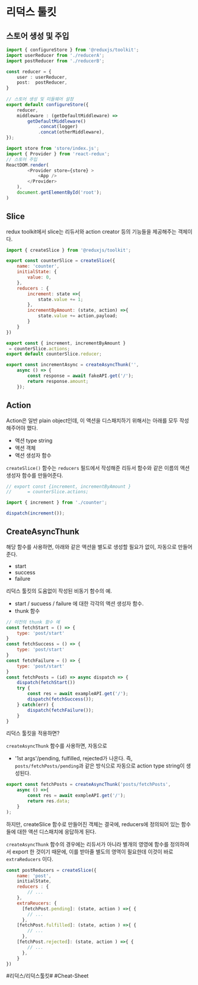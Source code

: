 # 리덕스 툴킷

## 스토어 생성 및 주입
```ts
import { configureStore } from '@reduxjs/toolkit';
import userReducer from './reducerA';
import postReducer from './reducerB';

const reducer = { 
	user : userReducer,
	post:  postReducer,
}
 
// 스토어 생성 및 미들웨어 설정
export default configureStore({ 
	reducer,
	middleware : (getDefaultMiddleware) =>
		getDefaultMiddleware()
  			.concat(logger)
			.concat(otherMiddleware),
}); 
```

```javascript
import store from 'store/index.js';
import { Provider } from 'react-redux';
// 스토어 주입
ReactDOM.render(
		<Provider store={store} >
			<App />
		</Provider>
	),
	document.getElementById('root');
)
```


## Slice
redux toolkit에서 slice는 리듀서와 action creator 등의 기능들을 제공해주는 객체이다.

```javascript
import { createSlice } from '@reduxjs/toolkit';

export const counterSlice = createSlice({
	name: 'counter',
	initialState: {
		value: 0,
	},
	reducers : {
		increment: state =>{ 
			state.value += 1;
		},
		incrementByAmount: (state, action) =>{
			state.value += action,payload;
		}
	}
})

export const { increment, incrementByAmount }
 = counterSlice.actions;
export default counterSlice.reducer;

export const incrementAsync = createAsyncThunk('', 
	async () => {
		const response = await fakeAPI.get('/');
		return response.amount;
	}); 
```

## Action

Action은 일반 plain object인데, 이 액션을 디스패치하기 위해서는  아래를 모두 작성해주어야 했다.

-  액션 type string
- 액션 객체
- 액션 생성자 함수

`createSlice()` 함수는 `reducers` 필드에서 작성해준 리듀서 함수와 같은 이름의 액션 생성자 함수를 만들어준다.


```javascript
// export const {increment, incrementByAmount }
//  	= counterSlice.actions;

import { increment } from './counter'; 

dispatch(increment());
```


## CreateAsyncThunk
해당 함수를 사용하면, 아래와 같은 액션을 별도로 생성할 필요가 없이, 자동으로 만들어준다.


- start
- success
- failure

리덕스 툴킷의 도움없이 작성된 비동기 함수의 예.

- start / sucuess / failure 에 대한 각각의 액션 생성자 함수.
- thunk 함수

```javascript
// 이전의 thunk 함수 예
const fetchStart = () => {
	type: 'post/start'
}
const fetchSuccess = () => {
	type: 'post/start'
}
const fetchFailure = () => {
	type: 'post/start'
}
const fetchPosts = (id) => async dispatch => {
	dispatch(fetchStart())
	try {
		const res = await exampleAPI.get('/');
		dispatch(fetchSuccess());
	} catch(err) {
		dispatch(fetchFailure());
	}	
}
```

리덕스 툴킷을 적용하면?

`createAsyncThunk` 함수를 사용하면, 자동으로

- '1st args'/pending, fulfilled, rejected가 나온다.
  즉,  `posts/fetchPosts/pending`과 같은 방식으로 자동으로 action type string이 생성된다.



```js
export const fetchPosts = createAsyncThunk('posts/fetchPosts', 
	async () =>{ 
		const res = await exmpleAPI.get('/');
		return res.data;
	}
);
```


하지만, createSlice 함수로 만들어진 객체는 결국에, reducers에 정의되어 있는 함수들에 대한 액션 디스패치에 응답하게 된다.

`createAsyncThunk` 함수의 경우에는 리듀서가 아니라 별개의 영영에 함수를 정의하여서 export 한 것이기 때문에, 이를 받아줄 별도의 영역이 필요한데 이것이 바로 `extraReducers` 이다.


```javascript
const postReducers = createSlice({
	name: 'post',
	initialState,
	reducers : {
		// ...
	},
	extraReucers: {
	  [fetchPost.pending]: (state, action ) =>{ {
		// ...
	  },
    [fetchPost.fulfilled]: (state, action ) =>{ {
		// ...
	  },
    [fetchPost.rejected]: (state, action ) =>{ {
		// ...
	  },
	} 
})
```




















#리덕스/리덕스툴킷# #Cheat-Sheet
